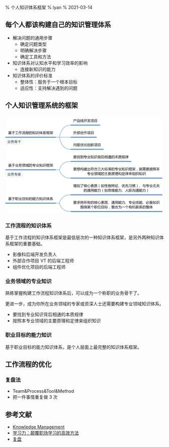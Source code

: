 % 个人知识体系框架
% lyan
% 2021-03-14

## 每个人都该构建自己的知识管理体系

- 解决问题的通用步骤
  - 确定问题类型
  - 明确解决步骤
  - 确定工具和方法
- 知识体系对认知水平和学习效率的影响
  - 连接新知识的能力
- 知识体系的评价标准
  - 整体性：服务于一个根本目标
  - 适应性：支持解决遇到的问题

## 个人知识管理系统的框架

###

![知识管理三层结构](./km-3layers.png)

### 工作流程的知识体系

基于工作流程的知识体系框架是最低层次的一种知识体系框架，是另外两种知识体系框架的重要基础。

- 影像科后端开发负责人
- 外部合作项目 VT 的后端工程师
- 组件优化项目的后端工程师

### 业务领域的专业知识

熟练掌握构建工作流程知识体系后，可以成为一个称职的业务骨干了。

更进一步，成为你所在业务领域的专家或资深人士还需要构建专业领域知识体系。

- 要找到专业知识背后相通的本质规律
- 按照本专业领域的主要原理和定律来组织知识

### 职业目标的能力知识

基于职业目标的能力知识体系，是个人层面上最完整的知识体系框架。

## 工作流程的优化

### 复盘法

- Team&Process&Tool&Method
- 把一件事情重复做 3 次

## 参考文献

- [Knowledge Management](http://wiki.li3huo.com/Knowledge_Management)
- [学习力：颠覆职场学习的高效方法](http://wiki.li3huo.com/book/Learning_Ability_by_WangShimin)
- [复盘](http://wiki.li3huo.com/Replay)
